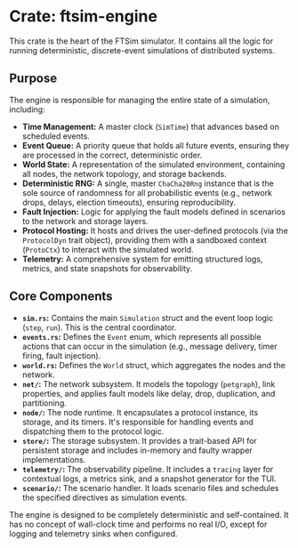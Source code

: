 # Crate: ftsim-engine

This crate is the heart of the FTSim simulator. It contains all the logic for running deterministic, discrete-event simulations of distributed systems.

## Purpose

The engine is responsible for managing the entire state of a simulation, including:

-   **Time Management:** A master clock (`SimTime`) that advances based on scheduled events.
-   **Event Queue:** A priority queue that holds all future events, ensuring they are processed in the correct, deterministic order.
-   **World State:** A representation of the simulated environment, containing all nodes, the network topology, and storage backends.
-   **Deterministic RNG:** A single, master `ChaCha20Rng` instance that is the sole source of randomness for all probabilistic events (e.g., network drops, delays, election timeouts), ensuring reproducibility.
-   **Fault Injection:** Logic for applying the fault models defined in scenarios to the network and storage layers.
-   **Protocol Hosting:** It hosts and drives the user-defined protocols (via the `ProtocolDyn` trait object), providing them with a sandboxed context (`ProtoCtx`) to interact with the simulated world.
-   **Telemetry:** A comprehensive system for emitting structured logs, metrics, and state snapshots for observability.

## Core Components

-   **`sim.rs`:** Contains the main `Simulation` struct and the event loop logic (`step`, `run`). This is the central coordinator.
-   **`events.rs`:** Defines the `Event` enum, which represents all possible actions that can occur in the simulation (e.g., message delivery, timer firing, fault injection).
-   **`world.rs`:** Defines the `World` struct, which aggregates the nodes and the network.
-   **`net/`:** The network subsystem. It models the topology (`petgraph`), link properties, and applies fault models like delay, drop, duplication, and partitioning.
-   **`node/`:** The node runtime. It encapsulates a protocol instance, its storage, and its timers. It's responsible for handling events and dispatching them to the protocol logic.
-   **`store/`:** The storage subsystem. It provides a trait-based API for persistent storage and includes in-memory and faulty wrapper implementations.
-   **`telemetry/`:** The observability pipeline. It includes a `tracing` layer for contextual logs, a metrics sink, and a snapshot generator for the TUI.
-   **`scenario/`:** The scenario handler. It loads scenario files and schedules the specified directives as simulation events.

The engine is designed to be completely deterministic and self-contained. It has no concept of wall-clock time and performs no real I/O, except for logging and telemetry sinks when configured.
